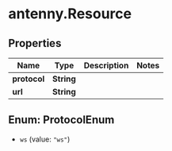 # antenny.Resource

## Properties

Name | Type | Description | Notes
------------ | ------------- | ------------- | -------------
**protocol** | **String** |  | 
**url** | **String** |  | 



## Enum: ProtocolEnum


* `ws` (value: `"ws"`)





